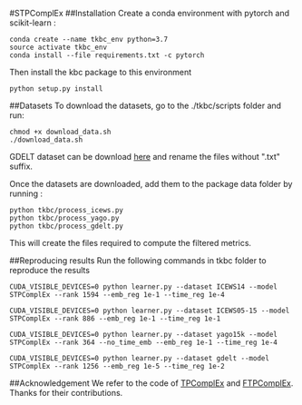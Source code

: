 #STPComplEx
##Installation
Create a conda environment with pytorch and scikit-learn :
```
conda create --name tkbc_env python=3.7
source activate tkbc_env
conda install --file requirements.txt -c pytorch
```
Then install the kbc package to this environment
```
python setup.py install
```
##Datasets
To download the datasets, go to the ./tkbc/scripts folder and run:
```
chmod +x download_data.sh
./download_data.sh
```
GDELT dataset can be download [here](https://github.com/BorealisAI/de-simple/tree/master/datasets/gdelt) and rename the files without ".txt" suffix.

Once the datasets are downloaded, add them to the package data folder by running :

```
python tkbc/process_icews.py
python tkbc/process_yago.py
python tkbc/process_gdelt.py
```
This will create the files required to compute the filtered metrics.

##Reproducing results
Run the following commands in tkbc folder to reproduce the results
```
CUDA_VISIBLE_DEVICES=0 python learner.py --dataset ICEWS14 --model STPComplEx --rank 1594 --emb_reg 1e-1 --time_reg 1e-4 

CUDA_VISIBLE_DEVICES=0 python learner.py --dataset ICEWS05-15 --model STPComplEx --rank 886 --emb_reg 1e-1 --time_reg 1e-1 

CUDA_VISIBLE_DEVICES=0 python learner.py --dataset yago15k --model STPComplEx --rank 364 --no_time_emb --emb_reg 1e-1 --time_reg 1e-4

CUDA_VISIBLE_DEVICES=0 python learner.py --dataset gdelt --model STPComplEx --rank 1256 --emb_reg 1e-5 --time_reg 1e-2 

```

##Acknowledgement
We refer to the code of [TPComplEx](https://github.com/Jinfa/TPComplEx) and [FTPComplEx](https://github.com/trungnnhcmue/FTPComplEx). Thanks for their contributions.
